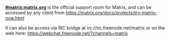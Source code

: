 [**#matrix:matrix.org**](https://matrix.to/#/#matrix:matrix.org) is the official support room for Matrix, and can be accessed by any client from https://matrix.org/docs/projects/try-matrix-now.html 

It can also be access via IRC bridge at irc://irc.freenode.net/matrix or on the web here: https://webchat.freenode.net/?channels=matrix
